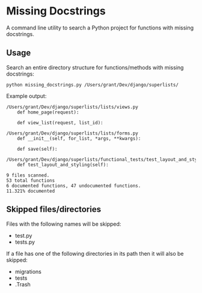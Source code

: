 # Missing Docstrings

A command line utility to search a Python project for functions with missing docstrings.

## Usage

Search an entire directory structure for functions/methods with missing docstrings:

```
python missing_docstrings.py /Users/grant/Dev/django/superlists/
```

Example output:

```
/Users/grant/Dev/django/superlists/lists/views.py
    def home_page(request):

    def view_list(request, list_id):

/Users/grant/Dev/django/superlists/lists/forms.py
    def __init__(self, for_list, *args, **kwargs):

    def save(self):

/Users/grant/Dev/django/superlists/functional_tests/test_layout_and_styling.py
    def test_layout_and_styling(self):

9 files scanned.
53 total functions
6 documented functions, 47 undocumented functions.
11.321% documented
```

## Skipped files/directories

Files with the following names will be skipped:

* test.py
* tests.py

If a file has one of the following directories in its path then it will also be skipped:

* migrations
* tests
* .Trash
